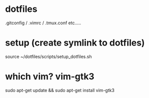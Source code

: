 # dotfiles
.gitconfig / .vimrc / .tmux.conf etc.....

# setup (create symlink to dotfiles)
source ~/dotfiles/scripts/setup_dotfiles.sh

# which vim? vim-gtk3
sudo apt-get update && sudo apt-get install vim-gtk3

